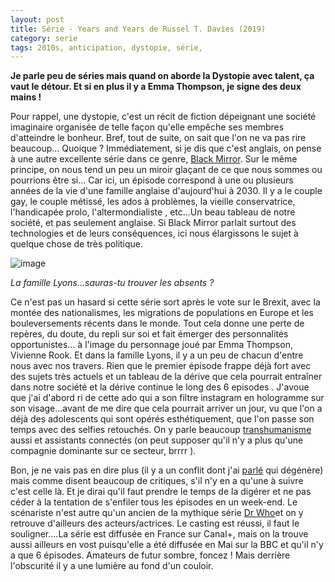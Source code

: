 ```yaml
---
layout: post
title: Série - Years and Years de Russel T. Davies (2019)
category: serie
tags: 2010s, anticipation, dystopie, série, 
---
```

**Je parle peu de séries mais quand on aborde la Dystopie avec talent, ça vaut le détour. Et si en plus il y a Emma Thompson, je signe des deux mains !**

Pour rappel, une dystopie, c'est un récit de fiction dépeignant une société imaginaire organisée de telle façon qu'elle empêche ses membres d'atteindre le bonheur. Bref, tout de suite, on sait que l'on ne va pas rire beaucoup... Quoique ? Immédiatement, si je dis que c'est anglais, on pense à une autre excellente série dans ce genre, <a href="https://fr.wikipedia.org/wiki/Black_Mirror_(série_télévisée)">Black Mirror</a>. Sur le même principe, on nous tend un peu un miroir glaçant de ce que nous sommes ou pourrions être si... Car ici, un épisode correspond à une ou plusieurs années de la vie d'une famille anglaise d'aujourd'hui à 2030. Il y a le couple gay, le couple métissé, les ados à problèmes, la vieille conservatrice, l'handicapée prolo, l'altermondialiste , etc...Un beau tableau de notre société, et pas seulement anglaise. Si Black Mirror parlait surtout des technologies et de leurs conséquences, ici nous élargissons le sujet à quelque chose de très politique. 

![image](https://filedn.eu/llqi9IBxlYouGRXYG2xlROb/img/2019/yearsandyears.jpg)

*La famille Lyons...sauras-tu trouver les absents ?*

Ce n'est pas un hasard si cette série sort après le vote sur le Brexit, avec la montée des nationalismes, les migrations de populations en Europe et les bouleversements récents dans le monde. Tout cela donne une perte de repères, du doute, du repli sur soi et fait émerger des personnalités opportunistes... à l'image du personnage joué par Emma Thompson, Vivienne Rook. Et dans la famille Lyons, il y a un peu de chacun d'entre nous avec nos travers. Rien que le premier épisode frappe déjà fort avec des sujets très actuels et un tableau de la dérive que cela pourrait entraîner dans notre société et la dérive continue le long des 6 episodes . J'avoue que j'ai d'abord ri de cette ado qui a son filtre instagram en hologramme sur son visage...avant de me dire que cela pourrait arriver un jour, vu que l'on a déjà des adolescents qui sont opérés esthétiquement, que l'on passe son temps avec des selfies retouchés. On y parle beaucoup <a href="https://cheziceman.wordpress.com/2014/08/29/science-de-leugenisme-au-transhumanisme/">transhumanisme</a> aussi et assistants connectés (on peut supposer qu'il n'y a plus qu'une compagnie dominante sur ce secteur, brrrr ).

Bon, je ne vais pas en dire plus (il y a un conflit dont j'ai [parlé](https://www.cheziceman.fr/2018/conflitsoublies2018/) qui dégénère) mais comme disent beaucoup de critiques, s'il n'y en a qu'une à suivre c'est celle là. Et je dirai qu'il faut prendre le temps de la digérer et ne pas céder à la tentation de s'enfiler tous les épisodes en un week-end. Le scénariste n'est autre qu'un ancien de la mythique série <a href="https://fr.wikipedia.org/wiki/Doctor_Who">Dr Who</a>et on y retrouve d'ailleurs des acteurs/actrices. Le casting est réussi, il faut le souligner....La série est diffusée en France sur Canal+, mais on la trouve aussi ailleurs en vost puisqu'elle a été diffusée en Mai sur la BBC et qu'il n'y a que 6 épisodes. Amateurs de futur sombre, foncez ! Mais derrière l'obscurité il y a une lumière au fond d'un couloir.

